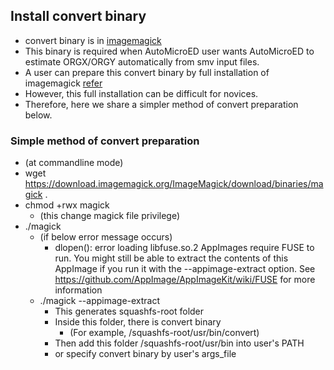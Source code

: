 ## Install convert binary
   - convert binary is in [imagemagick](https://imagemagick.org/index.php)
   - This binary is required when AutoMicroED user wants AutoMicroED to estimate ORGX/ORGY automatically from smv input files.
   - A user can prepare this convert binary by full installation of imagemagick [refer](https://imagemagick.org/script/download.php)
   - However, this full installation can be difficult for novices.
   - Therefore, here we share a simpler method of convert preparation below.

### Simple method of convert preparation
   - (at commandline mode)
   - wget https://download.imagemagick.org/ImageMagick/download/binaries/magick .
   - chmod +rwx magick
      - (this change magick file privilege)
   - ./magick
      - (if below error message occurs)
         - dlopen(): error loading libfuse.so.2
         AppImages require FUSE to run.
         You might still be able to extract the contents of this AppImage
         if you run it with the --appimage-extract option.
         See https://github.com/AppImage/AppImageKit/wiki/FUSE
         for more information
      - ./magick --appimage-extract
         - This generates squashfs-root folder
         - Inside this folder, there is convert binary
            - (For example, /squashfs-root/usr/bin/convert)
         - Then add this folder /squashfs-root/usr/bin into user's PATH
         - or specify convert binary by user's args_file
